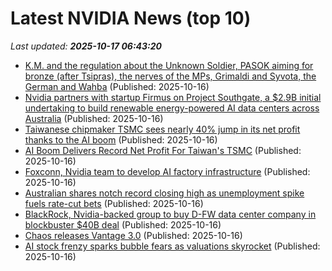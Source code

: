 # Latest NVIDIA News (top 10)
_Last updated: **2025-10-17 06:43:20**_

- [K.M. and the regulation about the Unknown Soldier, PASOK aiming for bronze (after Tsipras), the nerves of the MPs, Grimaldi and Syvota, the German and Wahba](https://en.protothema.gr/2025/10/16/k-m-and-the-regulation-about-the-unknown-soldier-pasok-aiming-for-bronze-after-tsipras-the-nerves-of-the-mps-grimaldi-and-syvota-the-german-and-wahba/) (Published: 2025-10-16)
- [Nvidia partners with startup Firmus on Project Southgate, a $2.9B initial undertaking to build renewable energy-powered AI data centers across Australia](https://biztoc.com/x/a2c83c5bbcdbcbdd) (Published: 2025-10-16)
- [Taiwanese chipmaker TSMC sees nearly 40% jump in its net profit thanks to the AI boom](https://finance.yahoo.com/news/taiwanese-chipmaker-tsmc-sees-nearly-062221211.html) (Published: 2025-10-16)
- [AI Boom Delivers Record Net Profit For Taiwan's TSMC](https://www.ibtimes.com/ai-boom-delivers-record-net-profit-taiwans-tsmc-3787240) (Published: 2025-10-16)
- [Foxconn, Nvidia team to develop AI factory infrastructure](https://www.thehindubusinessline.com/info-tech/foxconn-nvidia-team-to-develop-ai-factory-infrastructure/article70170045.ece) (Published: 2025-10-16)
- [Australian shares notch record closing high as unemployment spike fuels rate-cut bets](https://economictimes.indiatimes.com/markets/stocks/news/australian-shares-notch-record-closing-high-as-unemployment-spike-fuels-rate-cut-bets/articleshow/124596983.cms) (Published: 2025-10-16)
- [BlackRock, Nvidia-backed group to buy D-FW data center company in blockbuster $40B deal](https://biztoc.com/x/8c56431fc08e5d7f) (Published: 2025-10-16)
- [Chaos releases Vantage 3.0](https://www.cgchannel.com/2025/10/chaos-releases-vantage-3-0/) (Published: 2025-10-16)
- [AI stock frenzy sparks bubble fears as valuations skyrocket](https://www.naturalnews.com/2025-10-16-ai-stock-frenzy-sparks-bubble-fears-valuations-skyrocket.html) (Published: 2025-10-16)
